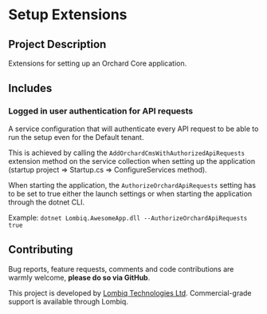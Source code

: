 # Setup Extensions



## Project Description

Extensions for setting up an Orchard Core application.


## Includes

### Logged in user authentication for API requests

A service configuration that will authenticate every API request to be able to run the setup even for the Default tenant.

This is achieved by calling the `AddOrchardCmsWithAuthorizedApiRequests` extension method on the service collection when setting up the application (startup project => Startup.cs => ConfigureServices method).

When starting the application, the `AuthorizeOrchardApiRequests` setting has to be set to true either the launch settings or when starting the application through the dotnet CLI.

Example: `dotnet Lombiq.AwesomeApp.dll --AuthorizeOrchardApiRequests true`


## Contributing

Bug reports, feature requests, comments and code contributions are warmly welcome, **please do so via GitHub**.

This project is developed by [Lombiq Technologies Ltd](https://lombiq.com/). Commercial-grade support is available through Lombiq.